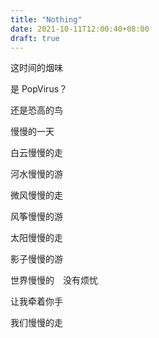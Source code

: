 ```yaml
---
title: "Nothing"
date: 2021-10-11T12:00:40+08:00
draft: true
---
```




这时间的烟味  

是 PopVirus？

还是恐高的鸟

慢慢的一天  

白云慢慢的走  

河水慢慢的游  

微风慢慢的走  

风筝慢慢的游  

太阳慢慢的走  

影子慢慢的游  

世界慢慢的　没有烦忧  

让我牵着你手  

我们慢慢的走



